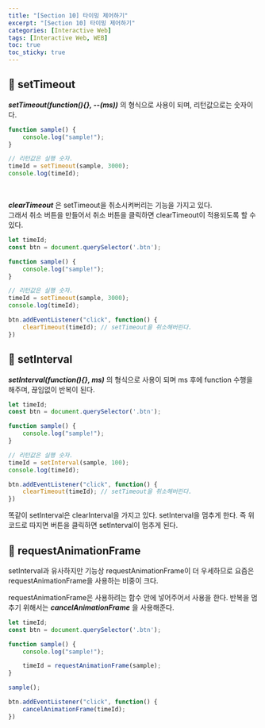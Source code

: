 ```yaml
---
title: "[Section 10] 타이밍 제어하기"
excerpt: "[Section 10] 타이밍 제어하기"
categories: [Interactive Web]
tags: [Interactive Web, WEB]
toc: true
toc_sticky: true
---
```


## 🔮 setTimeout

***setTimeout(function(){}, --(ms))*** 의 형식으로 사용이 되며, 리턴값으로는 숫자이다. 
```js
function sample() {
    console.log("sample!");
}

// 리턴값은 실행 숫자.
timeId = setTimeout(sample, 3000);
console.log(timeId);
```

<br>

***clearTimeout*** 은 setTimeout을 취소시켜버리는 기능을 가지고 있다. 
<br> 
그래서 취소 버튼을 만들어서 취소 버튼을 클릭하면 clearTimeout이 적용되도록 할 수 있다. 

```js
let timeId;
const btn = document.querySelector('.btn');

function sample() {
    console.log("sample!");
}

// 리턴값은 실행 숫자.
timeId = setTimeout(sample, 3000);
console.log(timeId);

btn.addEventListener("click", function() {
    clearTimeout(timeId); // setTimeout을 취소해버린다. 
})
```

## 🔮 setInterval

***setInterval(function(){}, ms)*** 의 형식으로 사용이 되며 ms 후에 function 수행을 해주며, 끊임없이 반복이 된다. <br>

```js
let timeId;
const btn = document.querySelector('.btn');

function sample() {
    console.log("sample!");
}

// 리턴값은 실행 숫자.
timeId = setInterval(sample, 100);
console.log(timeId);

btn.addEventListener("click", function() {
    clearTimeout(timeId); // setTimeout을 취소해버린다. 
})
```

똑같이 setInterval은 clearInterval을 가지고 있다. setInterval을 멈추게 한다. 즉 위 코드로 따지면 버튼을 클릭하면 setInterval이 멈추게 된다. 

## 🔮 requestAnimationFrame

setInterval과 유사하지만 기능상 requestAnimationFrame이 더 우세하므로 요즘은 requestAnimationFrame을 사용하는 비중이 크다. 
<br>

requestAnimationFrame은 사용하려는 함수 안에 넣어주어서 사용을 한다. 반복을 멈추기 위해서는 ***cancelAnimationFrame*** 을 사용해준다. 

```js
let timeId;
const btn = document.querySelector('.btn');

function sample() {
    console.log("sample!");

    timeId = requestAnimationFrame(sample);
}

sample();

btn.addEventListener("click", function() {
    cancelAnimationFrame(timeId); 
})
```